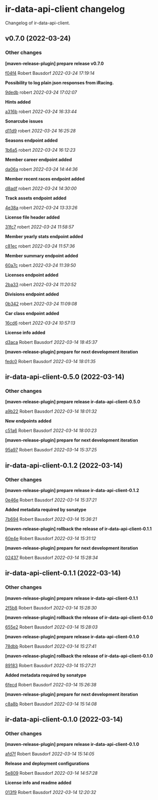 # ir-data-api-client changelog

Changelog of ir-data-api-client.

## v0.7.0 (2022-03-24)







### Other changes

**[maven-release-plugin] prepare release v0.7.0**


[f04f4](https://github.com/simracingtools/ir-data-api-client/commit/f04f4b5ec2cb63e) Robert Bausdorf *2022-03-24 17:19:14*

**Possibility to log plain json responses from iRacing.**


[9dedb](https://github.com/simracingtools/ir-data-api-client/commit/9dedb15bea439bf) robert *2022-03-24 17:02:07*

**Hints added**


[a316b](https://github.com/simracingtools/ir-data-api-client/commit/a316b62e521f13b) robert *2022-03-24 16:33:44*

**Sonarcube issues**


[d11d9](https://github.com/simracingtools/ir-data-api-client/commit/d11d9730c8f0fbe) robert *2022-03-24 16:25:28*

**Seasons endpoint added**


[1b6a5](https://github.com/simracingtools/ir-data-api-client/commit/1b6a551f5622a8b) robert *2022-03-24 16:12:23*

**Member career endpoint added**


[da06a](https://github.com/simracingtools/ir-data-api-client/commit/da06aa7042c8894) robert *2022-03-24 14:44:36*

**Member recent races endpoint added**


[d8adf](https://github.com/simracingtools/ir-data-api-client/commit/d8adf8dc47fdc7d) robert *2022-03-24 14:30:00*

**Track assets endpoint added**


[4e38a](https://github.com/simracingtools/ir-data-api-client/commit/4e38a7d6504bbc6) robert *2022-03-24 13:33:26*

**License file header added**


[31fc7](https://github.com/simracingtools/ir-data-api-client/commit/31fc77da459d0f8) robert *2022-03-24 11:58:57*

**Member yearly stats endpoint added**


[c81ec](https://github.com/simracingtools/ir-data-api-client/commit/c81ec7081be7047) robert *2022-03-24 11:57:36*

**Member summary endpoint added**


[60a7c](https://github.com/simracingtools/ir-data-api-client/commit/60a7c1586ac80a9) robert *2022-03-24 11:39:50*

**Licenses endpoint added**


[2ba33](https://github.com/simracingtools/ir-data-api-client/commit/2ba33ca5f0b8df7) robert *2022-03-24 11:20:52*

**Divisions endpoint added**


[0b342](https://github.com/simracingtools/ir-data-api-client/commit/0b342a995cf6e83) robert *2022-03-24 11:09:08*

**Car class endpoint added**


[16cd6](https://github.com/simracingtools/ir-data-api-client/commit/16cd643645d6b39) robert *2022-03-24 10:57:13*

**License info added**


[d3aca](https://github.com/simracingtools/ir-data-api-client/commit/d3aca2e20fc5b93) Robert Bausdorf *2022-03-14 18:45:37*

**[maven-release-plugin] prepare for next development iteration**


[fedc0](https://github.com/simracingtools/ir-data-api-client/commit/fedc0c8f96aa52c) Robert Bausdorf *2022-03-14 18:01:35*


## ir-data-api-client-0.5.0 (2022-03-14)







### Other changes

**[maven-release-plugin] prepare release ir-data-api-client-0.5.0**


[a9b22](https://github.com/simracingtools/ir-data-api-client/commit/a9b2263d7bcbff8) Robert Bausdorf *2022-03-14 18:01:32*

**New endpoints added**


[c51a6](https://github.com/simracingtools/ir-data-api-client/commit/c51a681f170e504) Robert Bausdorf *2022-03-14 18:00:23*

**[maven-release-plugin] prepare for next development iteration**


[95a97](https://github.com/simracingtools/ir-data-api-client/commit/95a976e5184b43e) Robert Bausdorf *2022-03-14 15:37:25*


## ir-data-api-client-0.1.2 (2022-03-14)







### Other changes

**[maven-release-plugin] prepare release ir-data-api-client-0.1.2**


[0e46e](https://github.com/simracingtools/ir-data-api-client/commit/0e46e2264b6bc85) Robert Bausdorf *2022-03-14 15:37:21*

**Added metadata required by sonatype**


[7b694](https://github.com/simracingtools/ir-data-api-client/commit/7b694109c73c499) Robert Bausdorf *2022-03-14 15:36:21*

**[maven-release-plugin] rollback the release of ir-data-api-client-0.1.1**


[60e4e](https://github.com/simracingtools/ir-data-api-client/commit/60e4e5412486e2b) Robert Bausdorf *2022-03-14 15:31:12*

**[maven-release-plugin] prepare for next development iteration**


[02437](https://github.com/simracingtools/ir-data-api-client/commit/024370c1ab0a4f2) Robert Bausdorf *2022-03-14 15:28:34*


## ir-data-api-client-0.1.1 (2022-03-14)







### Other changes

**[maven-release-plugin] prepare release ir-data-api-client-0.1.1**


[2f5b8](https://github.com/simracingtools/ir-data-api-client/commit/2f5b8d3ca59a8da) Robert Bausdorf *2022-03-14 15:28:30*

**[maven-release-plugin] rollback the release of ir-data-api-client-0.1.0**


[655e2](https://github.com/simracingtools/ir-data-api-client/commit/655e2c88c83ab64) Robert Bausdorf *2022-03-14 15:28:03*

**[maven-release-plugin] prepare release ir-data-api-client-0.1.0**


[78dbb](https://github.com/simracingtools/ir-data-api-client/commit/78dbb251a2f4a3d) Robert Bausdorf *2022-03-14 15:27:41*

**[maven-release-plugin] rollback the release of ir-data-api-client-0.1.0**


[89183](https://github.com/simracingtools/ir-data-api-client/commit/891834325db48b5) Robert Bausdorf *2022-03-14 15:27:21*

**Added metadata required by sonatype**


[6fecd](https://github.com/simracingtools/ir-data-api-client/commit/6fecd5a0b42e165) Robert Bausdorf *2022-03-14 15:26:38*

**[maven-release-plugin] prepare for next development iteration**


[c8a8b](https://github.com/simracingtools/ir-data-api-client/commit/c8a8b50e1877a33) Robert Bausdorf *2022-03-14 15:14:08*


## ir-data-api-client-0.1.0 (2022-03-14)







### Other changes

**[maven-release-plugin] prepare release ir-data-api-client-0.1.0**


[afd7f](https://github.com/simracingtools/ir-data-api-client/commit/afd7f39f52b5ece) Robert Bausdorf *2022-03-14 15:14:05*

**Release and deployment configurations**


[5e809](https://github.com/simracingtools/ir-data-api-client/commit/5e809e229b5c463) Robert Bausdorf *2022-03-14 14:57:28*

**License info and readme added**


[013f9](https://github.com/simracingtools/ir-data-api-client/commit/013f9588619881f) Robert Bausdorf *2022-03-14 12:20:32*



